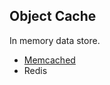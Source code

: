 ##  Object Cache

In memory data store.
* [Memcached](https://wordpress.org/plugins/memcached/)
* Redis
